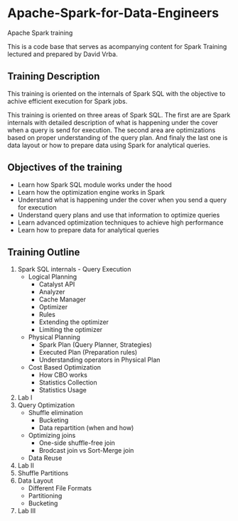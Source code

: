 # Apache-Spark-for-Data-Engineers
Apache Spark training

This is a code base that serves as acompanying content for Spark Training lectured and prepared by David Vrba.

## Training Description
This training is oriented on the internals of Spark SQL with the objective to achive efficient execution for Spark jobs. 

This training is oriented on three areas of Spark SQL. The first are are Spark internals with detailed description of what is happening under the cover when a query is send for execution. The second area are optimizations based on proper understanding of the query plan. And finaly the last one is data layout or how to prepare data using Spark for analytical queries.

## Objectives of the training
* Learn how Spark SQL module works under the hood
* Learn how the optimization engine works in Spark
* Understand what is happening under the cover when you send a query for execution
* Understand query plans and use that information to optimize queries
* Learn advanced optimization techniques to achieve high performance
* Learn how to prepare data for analytical queries

## Training Outline
1. Spark SQL internals - Query Execution
    * Logical Planning
        * Catalyst API
        * Analyzer
        * Cache Manager
        * Optimizer
        * Rules
        * Extending the optimizer
        * Limiting the optimizer
    * Physical Planning
        * Spark Plan (Query Planner, Strategies)
        * Executed Plan (Preparation rules)
        * Understanding operators in Physical Plan
    * Cost Based Optimization
        * How CBO works
        * Statistics Collection
        * Statistics Usage
2. Lab I
3. Query Optimization
    * Shuffle elimination
        * Bucketing
        * Data repartition (when and how)
    * Optimizing joins
        * One-side shuffle-free join
        * Brodcast join vs Sort-Merge join
    * Data Reuse
4. Lab II
5. Shuffle Partitions
6. Data Layout
    * Different File Formats
    * Partitioning
    * Bucketing
7. Lab III
